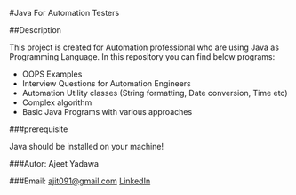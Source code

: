 #Java For Automation Testers



##Description



This project is created for Automation professional who are using Java as Programming Language.
In this repository you can find below programs:
* OOPS Examples
* Interview Questions for Automation Engineers
* Automation Utility classes (String formatting, Date conversion, Time etc)
* Complex algorithm
* Basic Java Programs with various approaches 

###prerequisite


Java should be installed on your machine!


###Autor: Ajeet Yadawa


###Email: ajit091@gmail.com
[LinkedIn ](https://www.linkedin.com/in/ajeetyadawa/)
